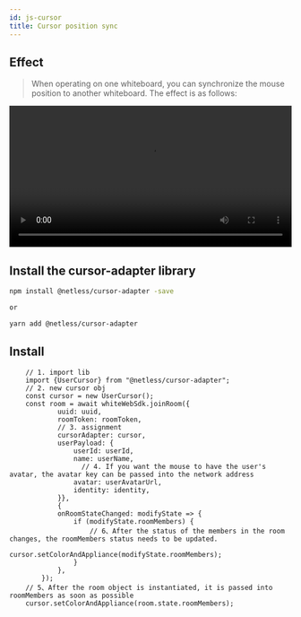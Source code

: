 ```yaml
---
id: js-cursor
title: Cursor position sync
---
```


## Effect

> When operating on one whiteboard, you can synchronize the mouse position to another whiteboard. The effect is as follows:

<video style="width: 100%" loop="loop" autoplay="autoplay" id="video">
  <source id="mp4" src="https://white-sdk.oss-cn-beijing.aliyuncs.com/video/cursor_adapter.mp4">
</video>

## Install the cursor-adapter library

``` bash
npm install @netless/cursor-adapter -save

or

yarn add @netless/cursor-adapter
```

## Install

```tsx
    // 1. import lib
    import {UserCursor} from "@netless/cursor-adapter";
    // 2. new cursor obj
    const cursor = new UserCursor();
    const room = await whiteWebSdk.joinRoom({
            uuid: uuid,
            roomToken: roomToken,
            // 3. assignment
            cursorAdapter: cursor,
            userPayload: {
                userId: userId,
                name: userName,
                  // 4. If you want the mouse to have the user's avatar, the avatar key can be passed into the network address
                avatar: userAvatarUrl,
                identity: identity,
            }},
            {
            onRoomStateChanged: modifyState => {
                if (modifyState.roomMembers) {
                    // 6、After the status of the members in the room changes, the roomMembers status needs to be updated.
                    cursor.setColorAndAppliance(modifyState.roomMembers);
                }
            },
        });
    // 5、After the room object is instantiated, it is passed into roomMembers as soon as possible
    cursor.setColorAndAppliance(room.state.roomMembers);
```
